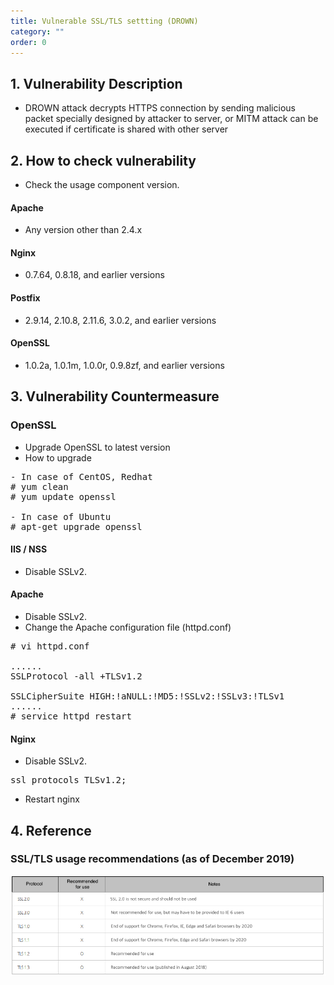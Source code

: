 ```yaml
---
title: Vulnerable SSL/TLS settting (DROWN)
category: ""
order: 0
---
```


## 1. Vulnerability Description
* DROWN attack decrypts HTTPS connection by sending malicious packet specially designed by attacker to server, or MITM attack can be executed if certificate is shared with other server

## 2. How to check vulnerability
* Check the usage component version.

#### Apache
* Any version other than 2.4.x

#### Nginx
* 0.7.64, 0.8.18, and earlier versions

#### Postfix
* 2.9.14, 2.10.8, 2.11.6, 3.0.2, and earlier versions

#### OpenSSL
* 1.0.2a, 1.0.1m, 1.0.0r, 0.9.8zf, and earlier versions

## 3. Vulnerability Countermeasure

### OpenSSL
* Upgrade OpenSSL to latest version
* How to upgrade
<pre>
- In case of CentOS, Redhat
# yum clean
# yum update openssl

- In case of Ubuntu
# apt-get upgrade openssl
</pre>

#### IIS / NSS 
* Disable SSLv2.

#### Apache
* Disable SSLv2.
* Change the Apache configuration file (httpd.conf)
<pre>
# vi httpd.conf

......
SSLProtocol -all +TLSv1.2

SSLCipherSuite HIGH:!aNULL:!MD5:!SSLv2:!SSLv3:!TLSv1
......
# service httpd restart
</pre>

#### Nginx
* Disable SSLv2.
<pre>
ssl_protocols TLSv1.2;
</pre>
* Restart nginx

## 4. Reference
### SSL/TLS usage recommendations (as of December 2019)

![image](../images/DROWN/1_eng.png)
